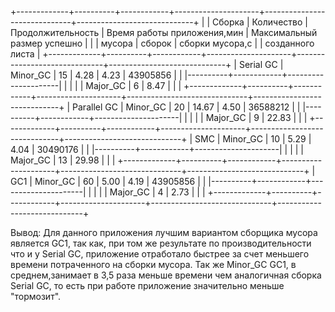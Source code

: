 

+-------------+----------+------------+---------------------+------------------------------+-----------------------------+
|             |  Сборка  | Количество | Продолжительность   | Время работы приложения,мин  | Максимальный размер успешно |
|             |  мусора  |   сборок   |  сборки мусора,с    |                              |       созданного листа      |
+-------------+----------+------------+---------------------+------------------------------+-----------------------------+
| Serial GC   | Minor_GC |     15     |         4.28        |             4.23             |           43905856          |
|             |----------+------------+---------------------|                              |                             |
|             | Major_GC |      6     |         8.47        |                              |                             |
+-------------+----------+------------+---------------------+------------------------------+-----------------------------+
| Parallel GC | Minor_GC |     20     |        14.67        |             4.50             |           36588212          |
|             |----------+------------+---------------------|                              |                             |
|             | Major_GC |      9     |        22.83        |                              |                             |
+-------------+----------+------------+---------------------+------------------------------+-----------------------------+
| SMC         | Minor_GC |     10     |         5.29        |             4.04             |           30490176          |
|             |----------+------------+---------------------|                              |                             |
|             | Major_GC |     13     |        29.98        |                              |                             |
+-------------+----------+------------+---------------------+------------------------------+-----------------------------+
| GC1         | Minor_GC |     60     |         5.00        |             4.19             |           43905856          |
|	          |----------+------------+---------------------|                              |                             |
|             | Major_GC |      4     |         2.73        |                              |                             |
+-------------+----------+------------+---------------------+------------------------------+-----------------------------+

Вывод: Для данного приложения лучшим вариантом сборщика мусора является GC1, так как, при том же результате по производительности что и у Serial GC,
		приложение отработало быстрее за счет меньшего времени потраченного на сборки мусора. Так же Minor_GC GC1, в среднем,занимает в 3,5 раза меньше
		времени чем аналогичная сборка Serial GC, то есть при работе приложение значительно меньше "тормозит".

